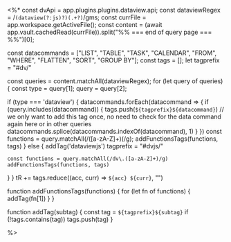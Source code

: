 <%*
const dvApi = app.plugins.plugins.dataview.api;
const dataviewRegex = /```(dataview(?:js)?)(.+?)```/gms;
const currFile = app.workspace.getActiveFile();
const content = (await app.vault.cachedRead(currFile)).split("%% === end of query page === %%")[0];

const datacommands = ["LIST", "TABLE", "TASK", "CALENDAR", "FROM", "WHERE", "FLATTEN", "SORT", "GROUP BY"];
const tags = [];
let tagprefix = "#dv/"

const queries = content.matchAll(dataviewRegex);
for (let query of queries) {
  const type = query[1];
  query = query[2];

  if (type === 'dataview') {
    datacommands.forEach(datacommand => {
      if (query.includes(datacommand)) {
        tags.push(`${tagprefix}${datacommand}`)
         // we only want to add this tag once, no need to check for the data command again here or in other queries
        datacommands.splice(datacommands.indexOf(datacommand), 1)
      }
    })
    const functions = query.matchAll(/([a-zA-Z]+)\(/g);
    addFunctionsTags(functions, tags)
  } else {
	addTag('dataviewjs')
    tagprefix = "#dvjs/"
   
    const functions = query.matchAll(/dv\.([a-zA-Z]+)/g)
    addFunctionsTags(functions, tags)
  }
}
tR += tags.reduce((acc, curr) => `${acc} ${curr}`, "")

function addFunctionsTags(functions) {
  for (let fn of functions) {
    addTag(fn[1])
  }
}

function addTag(subtag) {
	const tag = `${tagprefix}${subtag}`
    if (!tags.contains(tag)) tags.push(tag)
}

%>

